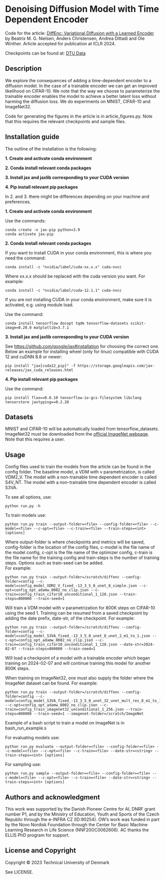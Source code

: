 # Denoising Diffusion Model with Time Dependent Encoder
Code for the article: [DiffEnc: Variational Diffusion with a Learned Encoder](https://arxiv.org/abs/2310.19789) by Beatrix M. G. Nielsen, Anders Christensen, Andrea Dittadi and Ole Winther. Article accepted for publication at ICLR 2024.

Checkpoints can be found at: [DTU Data](https://doi.org/10.11583/DTU.c.7065284.v1)

## Description
We explore the consequences of adding a time-dependent encoder to a diffusion model. In the case of a trainable encoder we can get an improved likelihood on CIFAR-10. We note that the way we choose to parameterize the trainable encoder enables the model to achieve a better latent loss without harming the diffusion loss. We do experiments on MNIST, CIFAR-10 and ImageNet32. 

Code for generating the figures in the article is in article_figures.py. Note that this requires the relevant checkpoints and sample files.  
 

## Installation guide

The outline of the installation is the following:

**1. Create and activate conda environment**

**2. Conda install relevant conda packages**

**3. Install jax and jaxlib corresponding to your CUDA version**

**4. Pip install relevant pip packages**

In 2. and 3. there might be differences depending on your machine and preferences.

**1. Create and activate conda environment**

Use the commands:
```
conda create -n jax-pip python=3.9
conda activate jax-pip
```

**2. Conda install relevant conda packages** 

If you want to install CUDA in your conda environment, this is where you need the command:
```
conda install -c "nvidia/label/cuda-xx.x.x" cuda-nvcc 
```
Where xx.x.x should be replaced with the cuda version you want. For example:
```
conda install -c "nvidia/label/cuda-12.1.1" cuda-nvcc 
```
If you are not installing CUDA in your conda environment, make sure it is activated, e.g. using module load. 

Use the command:
```
conda install tensorflow docopt tqdm tensorflow-datasets scikit-image=0.20.0 matplotlib=3.7.1 
```

**3. Install jax and jaxlib corresponding to your CUDA version** 

See https://github.com/google/jax#installation for choosing the correct one. 
Below an example for installing wheel (only for linux) compatible with CUDA 12 and cuDNN 8.8 or newer:
```
pip install "jax[cuda12_pip]" -f https://storage.googleapis.com/jax-releases/jax_cuda_releases.html
```

**4. Pip install relevant pip packages** 

Use the command:
```
pip install flax==0.6.10 tensorflow-io-gcs-filesystem libclang tensorstore jaxtyping==0.2.20
```


## Datasets
MNIST and CIFAR-10 will be automatically loaded from tensorflow_datasets. 
ImageNet32 must be downloaded from the [official ImageNet webpage](https://image-net.org/download-images.php). Note that this requires a user. 


## Usage
Config files used to train the models from the article can be found in the config folder. 
The baseline model, a VDM with v parametrization, is called VDM2_V.
The model with a non-trainable time dependent encoder is called S4V_NT.
The model with a non-trainable time dependent encoder is called S3VA. 


To see all options, use:
```
python run.py -h
```
To train models use:
```
python run.py train --output-folder=<file> --config-folder=<file> --c-model=<file> --c-opt=<file> --c-train=<file> --train-steps=<int> [options]
```
Where output-folder is where checkpoints and metrics will be saved, config-folder is the location of the config files, c-model is the file name of the model config, c-opt is the file name of the optimizer config, c-train is the file name for the training config and train-steps is the number of training steps. Options such as train-seed can be added.    
For example:
```
python run.py train --output-folder=/scratch/diffenc --config-folder=config --c-model=config_model_VDM2_V_fixed_-13_3_5_0_unet_8_simple.json --c-opt=config_opt_adamw_0002_no_clip.json --c-train=config_train_cifar10_unconditional_1_128.json --train-steps=800000 --train-seed=1
```
Will train a VDM model with v parametrization for 800K steps on CIFAR-10 using the seed 1. Training can be resumed from a saved checkpoint by adding the date prefix, date-str, of the checkpoint. For example:  
```
python run.py train --output-folder=/scratch/diffenc --config-folder=config --c-model=config_model_S3VA_fixed_-13_3_5_0_unet_8_unet_2_m1_to_1.json --c-opt=config_opt_adamw_0002_no_clip.json --c-train=config_train_cifar10_unconditional_1_128.json --date-str=2024-02-07 --train-steps=800000 --train-seed=1
```
Will load a checkpoint of a model with a trainable encoder which began training on 2024-02-07 and will continue training this model for another 800K steps. 

When training on ImageNet32, one must also supply the folder where the ImageNet dataset can be found. For example: 
```
python run.py train --output-folder=/scratch/diffenc --config-folder=config --c-model=config_model_S3VA_fixed_-13_3_5_0_unet_32_unet_mult_res_8_m1_to_1_ImageNet.json --c-opt=config_opt_adamw_0002_no_clip.json --c-train=config_train_imagenet32_unconditional_1_256.json --train-steps=800000 --train-seed=1 --imagenet-folder=/scratch/ImageNet
```
Example of a bash script to train a model on ImageNet is in bash_run_example.s 

For evaluating models use:
```
python run.py evaluate --output-folder=<file> --config-folder=<file> --c-model=<file> --c-opt=<file> --c-train=<file> --date-str=<string> --train-steps=<int> [options]
```
For sampling use: 
```
python run.py sample --output-folder=<file> --config-folder=<file> --c-model=<file> --c-opt=<file> --c-train=<file> --date-str=<string> --train-steps=<int> [options]
```

## Authors and acknowledgment
This work was supported by the Danish Pioneer Centre for AI, DNRF grant number P1, and by the Ministry of Education, Youth and Sports of the Czech Republic through the e-INFRA CZ (ID:90254). OW’s work was funded in part by the Novo Nordisk Foundation through the Center for Basic Machine Learning Research in Life Science (NNF20OC0062606). AC thanks the ELLIS PhD program for support. 

## License and Copyright
Copyright © 2023 Technical University of Denmark

See LICENSE.



